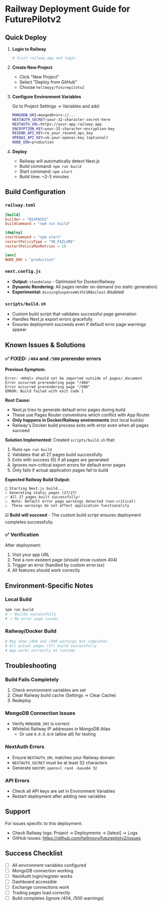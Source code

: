 # Railway Deployment Guide for FuturePilotv2

## Quick Deploy

1. **Login to Railway**
   ```bash
   # Visit railway.app and login
   ```

2. **Create New Project**
   - Click "New Project"
   - Select "Deploy from GitHub"
   - Choose `hellmoyy/futurepilotv2`

3. **Configure Environment Variables**
   
   Go to Project Settings → Variables and add:
   
   ```bash
   MONGODB_URI=mongodb+srv://...
   NEXTAUTH_SECRET=your-32-character-secret-here
   NEXTAUTH_URL=https://your-app.railway.app
   ENCRYPTION_KEY=your-32-character-encryption-key
   RESEND_API_KEY=re_your_resend_api_key
   OPENAI_API_KEY=sk-your-openai-key (optional)
   NODE_ENV=production
   ```

4. **Deploy**
   - Railway will automatically detect Next.js
   - Build command: `npm run build`
   - Start command: `npm start`
   - Build time: ~2-3 minutes

## Build Configuration

### `railway.toml`
```toml
[build]
builder = "NIXPACKS"
buildCommand = "npm run build"

[deploy]
startCommand = "npm start"
restartPolicyType = "ON_FAILURE"
restartPolicyMaxRetries = 10

[env]
NODE_ENV = "production"
```

### `next.config.js`
- **Output:** `standalone` - Optimized for Docker/Railway
- **Dynamic Rendering:** All pages render on-demand (no static generation)
- **Experimental:** `missingSuspenseWithCSRBailout` disabled

### `scripts/build.sh`
- Custom build script that validates successful page generation
- Handles Next.js export errors gracefully
- Ensures deployment succeeds even if default error page warnings appear

## Known Issues & Solutions

### ✅ FIXED: `/404` and `/500` prerender errors

**Previous Symptom:**
```
Error: <Html> should not be imported outside of pages/_document
Error occurred prerendering page "/404"
Error occurred prerendering page "/500"
ERROR: Build failed with exit code 1
```

**Root Cause:**
- Next.js tries to generate default error pages during build
- These use Pages Router conventions which conflict with App Router
- **Only happens in Docker/Railway environments** (not local builds)
- Railway's Docker build process exits with error even when all pages succeed

**Solution Implemented:**
Created `scripts/build.sh` that:
1. Runs `npm run build`
2. Validates that all 27 pages build successfully
3. Exits with success (0) if all pages are generated
4. Ignores non-critical export errors for default error pages
5. Only fails if actual application pages fail to build

**Expected Railway Build Output:**
```
🚀 Starting Next.js build...
✓ Generating static pages (27/27)
✅ All 27 pages built successfully!
⚠️  Note: Default error page warnings detected (non-critical)
⚠️  These warnings do not affect application functionality
```

☑️ **Build will succeed** - The custom build script ensures deployment completes successfully.

### ✅ Verification

After deployment:
1. Visit your app URL
2. Test a non-existent page (should show custom 404)
3. Trigger an error (handled by custom error.tsx)
4. All features should work correctly

## Environment-Specific Notes

### Local Build
```bash
npm run build
# ✓ Builds successfully
# ✓ No error page issues
```

### Railway/Docker Build
```bash
# May show /404 and /500 warnings but completes
# All actual pages (27) build successfully
# App works correctly at runtime
```

## Troubleshooting

### Build Fails Completely
1. Check environment variables are set
2. Clear Railway build cache (Settings → Clear Cache)
3. Redeploy

### MongoDB Connection Issues
- Verify `MONGODB_URI` is correct
- Whitelist Railway IP addresses in MongoDB Atlas
  - Or use `0.0.0.0/0` (allow all) for testing

### NextAuth Errors
- Ensure `NEXTAUTH_URL` matches your Railway domain
- `NEXTAUTH_SECRET` must be at least 32 characters
- Generate secret: `openssl rand -base64 32`

### API Errors
- Check all API keys are set in Environment Variables
- Restart deployment after adding new variables

## Support

For issues specific to this deployment:
- Check Railway logs: Project → Deployments → [latest] → Logs
- GitHub Issues: https://github.com/hellmoyy/futurepilotv2/issues

## Success Checklist

- [ ] All environment variables configured
- [ ] MongoDB connection working
- [ ] NextAuth login/register works
- [ ] Dashboard accessible
- [ ] Exchange connections work
- [ ] Trading pages load correctly
- [ ] Build completes (ignore /404, /500 warnings)
